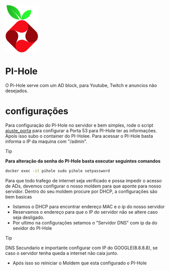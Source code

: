 ![alt text](image.png)
# PI-Hole
O Pi-Hole serve com um AD block, para Youtube, Twitch e anuncios não desejados.

# configurações

Para configuração do PI-Hole no servidor e bem simples, rode o script [ajuste_porta](./scripts/ajuste_porta53.sh) para configurar a Porta 53 para PI-Hole ter as informações.
Apois isso subo o container do PI-Holee.
Para acessar o PI-Hole basta informa o IP da maquina com "/admin".
> [!TIP]
> **Para alteração da senha do PI-Hole basta executar seguintes comandos**
> ```bash 
> docker exec -it pihole sudo pihole setpassword
> ```

Para que todo trafego de internet seja verificado e possa impedir o acesso de ADs, devemos configurar o nosso moldem para que aponte para nosso servidor.
Dentro do seu moldem procure por DHCP, a configurações são bem basicas
- listamos o DHCP para encontrar endereço MAC e o ip do nosso servidor
- Reservamos o endereço para que o IP do servidor não se altere caso seja desligado.
- Por ultimo na configurações setamos o "Servidor DNS" com ip da do sevidor do PI-Hole
> [!TIP]
> DNS Secundario e importante configurar com IP do GOOGLE(8.8.8.8), se caso o servidor tenha queda a internet não caia junto.
- Após isso so reiniciar o Moldem que esta configurado o PI-Hole